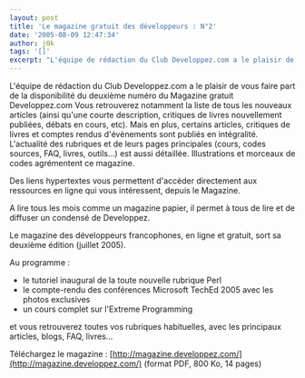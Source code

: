 ```yaml
---
layout: post
title: 'Le magazine gratuit des développeurs : N°2'
date: '2005-08-09 12:47:34'
author: j0k
tags: '[]'
excerpt: "L'équipe de rédaction du Club Developpez.com a le plaisir de vous faire part de la disponibilité du deuxième numéro du Magazine gratuit Developpez.com      \nVous retrouverez notamment la liste de tous les nouveaux articles (ainsi qu'une courte description, critiques de livres nouvellement publiées, débats en cours, etc). Mais en plus, certains articles, critiques      …"
---
```


L'équipe de rédaction du Club Developpez.com a le plaisir de vous faire part de la disponibilité du deuxième numéro du Magazine gratuit Developpez.com
Vous retrouverez notamment la liste de tous les nouveaux articles (ainsi qu'une courte description, critiques de livres nouvellement publiées, débats en cours, etc). Mais en plus, certains articles, critiques de livres et comptes rendus d'évènements sont publiés en intégralité.    L'actualité des rubriques et de leurs pages principales (cours, codes sources, FAQ, livres, outils...) est aussi détaillée. Illustrations et morceaux de codes agrémentent ce magazine.

Des liens hypertextes vous permettent d'accéder directement aux ressources en ligne qui vous intéressent, depuis le Magazine.

A lire tous les mois comme un magazine papier, il permet à tous de lire et de diffuser un condensé de Developpez.

Le magazine des développeurs francophones, en ligne et gratuit, sort sa deuxième édition (juillet 2005).

Au programme :

* le tutoriel inaugural de la toute nouvelle rubrique Perl
* le compte-rendu des conférences Microsoft TechEd 2005 avec les photos exclusives
* un cours complet sur l'Extreme Programming

et vous retrouverez toutes vos rubriques habituelles, avec les principaux articles, blogs, FAQ, livres...

Téléchargez le magazine : [http://magazine.developpez.com/](http://magazine.developpez.com/) (format PDF, 800 Ko, 14 pages)

